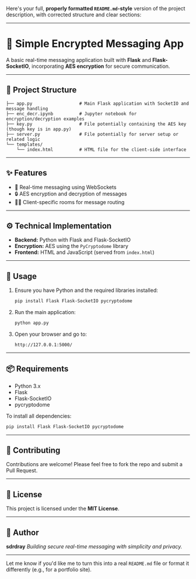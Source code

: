 Here's your full, **properly formatted `README.md`-style** version of the project description, with corrected structure and clear sections:

---

# 🔐 Simple Encrypted Messaging App

A basic real-time messaging application built with **Flask** and **Flask-SocketIO**, incorporating **AES encryption** for secure communication.

---

## 📁 Project Structure

```
├── app.py                  # Main Flask application with SocketIO and message handling  
├── enc_decr.ipynb          # Jupyter notebook for encryption/decryption examples  
├── key.py                  # File potentially containing the AES key (though key is in app.py)  
├── server.py               # File potentially for server setup or related logic  
└── templates/  
    └── index.html          # HTML file for the client-side interface  
```

---

## ✨ Features

* 🔁 Real-time messaging using WebSockets
* 🔒 AES encryption and decryption of messages
* 🧑‍💻 Client-specific rooms for message routing

---

## ⚙️ Technical Implementation

* **Backend:** Python with Flask and Flask-SocketIO
* **Encryption:** AES using the `PyCryptodome` library
* **Frontend:** HTML and JavaScript (served from `index.html`)

---

## 🚀 Usage

1. Ensure you have Python and the required libraries installed:

   ```bash
   pip install Flask Flask-SocketIO pycryptodome
   ```

2. Run the main application:

   ```bash
   python app.py
   ```

3. Open your browser and go to:

   ```
   http://127.0.0.1:5000/
   ```

---

## 📦 Requirements

* Python 3.x
* Flask
* Flask-SocketIO
* pycryptodome

To install all dependencies:

```bash
pip install Flask Flask-SocketIO pycryptodome
```

---

## 🤝 Contributing

Contributions are welcome! Please feel free to fork the repo and submit a Pull Request.

---

## 📄 License

This project is licensed under the **MIT License**.

---

## 👤 Author

**sdrdray**
*Building secure real-time messaging with simplicity and privacy.*

---

Let me know if you'd like me to turn this into a real `README.md` file or format it differently (e.g., for a portfolio site).
